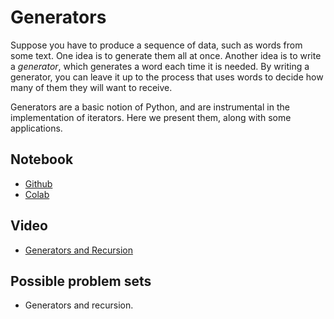 # Generators

Suppose you have to produce a sequence of data, such as words from some text.  One idea is to generate them all at once.  Another idea is to write a _generator_, which generates a word each time it is needed.  By writing a generator, you can leave it up to the process that uses words to decide how many of them they will want to receive. 

Generators are a basic notion of Python, and are instrumental in the implementation of iterators.  Here we present them, along with some applications. 

## Notebook

* [Github](https://github.com/abstractions-in-python/abstractions-in-python.github.io/blob/master/notebooks/Generators_chapter.ipynb)
* [Colab](https://drive.google.com/file/d/1cn2gQ0xYePqgPQpT9o3rV9RnGy2fAjCL/view?usp=sharing)

## Video

* [Generators and Recursion](https://drive.google.com/file/d/1QRcLMNReMdMYffSWrFEh5WU6Qi8iuYDb/view?usp=sharing)

## Possible problem sets

* Generators and recursion.
